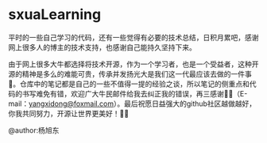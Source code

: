 # sxuaLearning


平时的一些自己学习的代码，还有一些觉得有必要的技术总结，日积月累吧，感谢网上很多人的博主的技术支持，也感谢自己能持久坚持下来。


由于网上很多大牛都选择将技术开源，作为一个学习者，也是一个受益者，这种开源的精神是多么的难能可贵，传承并发扬光大是我们这一代最应该去做的一件事🤔。仓库中的笔记都是自己的一些不值得一提的经验之谈，所以笔记的侧重点和代码的书写难免有错，欢迎广大牛民邮件给我去纠正我的错误，再三感谢🙏🏻（E-mail：yangxidong@foxmail.com）。最后祝愿日益强大的github社区越做越好，你我共同努力，开源让世界更美好！👊🏻


@author:杨旭东

